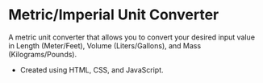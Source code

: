 # Metric/Imperial Unit Converter
A metric unit converter that allows you to convert your desired input value in Length (Meter/Feet), Volume (Liters/Gallons), and Mass (Kilograms/Pounds).

- Created using HTML, CSS, and JavaScript.

